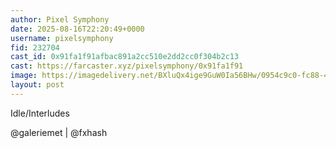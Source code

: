 ```yaml
---
author: Pixel Symphony
date: 2025-08-16T22:20:49+0000
username: pixelsymphony
fid: 232704
cast_id: 0x91fa1f91afbac891a2cc510e2dd2cc0f304b2c13
cast: https://farcaster.xyz/pixelsymphony/0x91fa1f91
image: https://imagedelivery.net/BXluQx4ige9GuW0Ia56BHw/0954c9c0-fc88-4dd9-66de-267fc0cc0200/original
layout: post
---
```

Idle/Interludes   
  
@galeriemet | @fxhash  

<img src='https://imagedelivery.net/BXluQx4ige9GuW0Ia56BHw/0954c9c0-fc88-4dd9-66de-267fc0cc0200/original' alt='' referrerpolicy='no-referrer'/>
